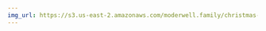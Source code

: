 ```yaml
---
img_url: https://s3.us-east-2.amazonaws.com/moderwell.family/christmas-2018/indi-butterfly.jpg
---
```

